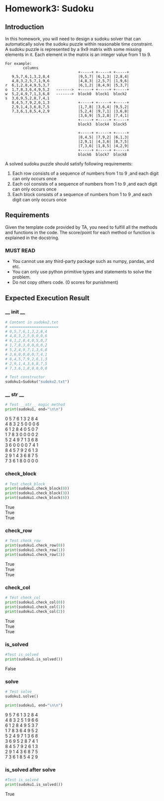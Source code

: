 # Homework3: Sudoku
## Introduction
In this homework, you will need to design a sudoku solver that can automatically solve the sudoku puzzle within reasonable time constraint.<br>
A sudoku puzzle is represented by a 9x9 matrix with some missing elements in it. Each element in the matrix is an integer value from 1 to 9.
```
For example:
        columns
                                 +-----+ +-----+ +-----+
   9,5,7,6,1,3,2,8,4             |9,5,7| |6,1,3| |2,8,4|
   4,8,3,2,5,7,1,9,6             |4,8,3| |2,5,7| |1,9,6|
r  6,1,2,8,4,9,5,3,7             |6,1,2| |8,4,9| |5,3,7|
o  1,7,8,3,6,4,9,5,2   ------->  +-----+ +-----+ +-----+
w  5,2,4,9,7,1,3,6,8   ------->  block0  block1  block2
s  3,6,9,5,2,8,7,4,1
   8,4,5,7,9,2,6,1,3             +-----+ +-----+ +-----+
   2,9,1,4,3,6,8,7,5             |1,7,8| |3,6,4| |9,5,2|
   7,3,6,1,8,5,4,2,9             |5,2,4| |9,7,1| |3,6,8|
                                 |3,6,9| |5,2,8| |7,4,1|
                                 +-----+ +-----+ +-----+
                                 block3  block4  block5
                                 
                                 +-----+ +-----+ +-----+
                                 |8,4,5| |7,9,2| |6,1,3|
                                 |2,9,1| |4,3,6| |8,7,5|
                                 |7,3,6| |1,8,5| |4,2,9|
                                 +-----+ +-----+ +-----+
                                 block6  block7  block8
```
A solved sudoku puzzle should satisfy following requirements:
1. Each row consists of a sequence of numbers from 1 to 9 ,and each digit can only occurs once
2. Each col consists of a sequence of numbers from 1 to 9 ,and each digit can only occurs once
3. Each block consists of a sequence of numbers from 1 to 9 ,and each digit can only occurs once

## Requirements
Given the template code provided by TA, you need to fulfill all the methods and functions in the code. The score/point for each method or function is explained in the docstring.
### MUST READ
+ You cannot use any third-party package such as numpy, pandas, and etc.
+ You can only use python primitive types and statements to solve the problem.
+ Do not copy others code. (0 scores for punishment)

## Expected Execution Result
### __ init __
```python
# Content in sudoku2.txt
# ======================
# 0,5,7,6,1,3,2,8,4
# 4,8,3,2,5,0,0,0,6
# 6,1,2,8,4,0,5,0,7
# 1,7,8,3,0,0,0,0,2
# 5,2,4,9,7,1,3,6,8
# 3,6,0,0,0,0,7,4,1
# 8,4,5,7,9,2,6,1,3
# 2,9,1,4,3,6,8,7,5
# 7,3,6,1,8,0,0,0,0

# Test constructor
sudoku1=Sudoku("sudoku2.txt")
```
### __ str __
```python
# Test __str__ magic method
print(sudoku1, end="\n\n")
```
0  5  7  6  1  3  2  8  4<br>
4  8  3  2  5  0  0  0  6<br>
6  1  2  8  4  0  5  0  7<br>
1  7  8  3  0  0  0  0  2<br>
5  2  4  9  7  1  3  6  8<br>
3  6  0  0  0  0  7  4  1<br>
8  4  5  7  9  2  6  1  3<br>
2  9  1  4  3  6  8  7  5<br>
7  3  6  1  8  0  0  0  0

### check_block
```python
# Test check_block
print(sudoku1.check_block(0))
print(sudoku1.check_block(3))
print(sudoku1.check_block(6))
```
True<br>
True<br>
True

### check_row
```python
# Test check_row
print(sudoku1.check_row(0))
print(sudoku1.check_row(1))
print(sudoku1.check_row(2))
```
True<br>
True<br>
True

### check_col
```python
# Test check_col
print(sudoku1.check_col(0))
print(sudoku1.check_col(1))
print(sudoku1.check_col(2))
```
True<br>
True<br>
True

### is_solved
```python
#Test is_solved
print(sudoku1.is_solved())
```
False

### solve
```python
# Test solve
sudoku1.solve()

print(sudoku1, end="\n\n")
```
9  5  7  6  1  3  2  8  4<br>
4  8  3  2  5  1  9  6  6<br>
6  1  2  8  4  9  5  3  7<br>
1  7  8  3  6  4  9  5  2<br>
5  2  4  9  7  1  3  6  8<br>
3  6  9  5  2  8  7  4  1<br>
8  4  5  7  9  2  6  1  3<br>
2  9  1  4  3  6  8  7  5<br>
7  3  6  1  8  5  4  2  9

### is_solved after solve
```python
#Test is_solved
print(sudoku1.is_solved())
```
True

